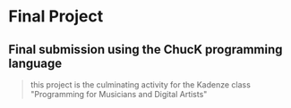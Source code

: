 Final Project
=============

Final submission using the ChucK programming language
--------------

> this project is the culminating activity for the Kadenze class "Programming for Musicians and Digital Artists"